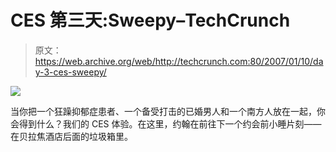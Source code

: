 # CES 第三天:Sweepy–TechCrunch

> 原文：<https://web.archive.org/web/http://techcrunch.com:80/2007/01/10/day-3-ces-sweepy/>

![](img/2852517a3682772bbcb9829c82c4725d.png)

当你把一个狂躁抑郁症患者、一个备受打击的已婚男人和一个南方人放在一起，你会得到什么？我们的 CES 体验。在这里，约翰在前往下一个约会前小睡片刻——在贝拉焦酒店后面的垃圾箱里。